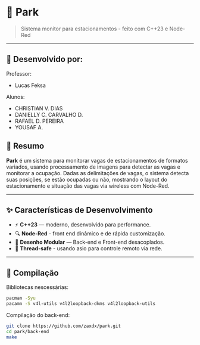 
# 🚀 Park

> Sistema monitor para estacionamentos - feito com C++23 e Node-Red

---

## 🧠 Desenvolvido por:

Professor:
- Lucas Feksa

Alunos:
- CHRISTIAN V. DIAS
- DANIELLY C. CARVALHO D.
- RAFAEL D. PEREIRA
- YOUSAF A.

## 🧠 Resumo

**Park** é um sistema para monitorar vagas de estacionamentos de formatos variados,
usando processamento de imagens para detectar as vagas e monitorar a ocupação.
Dadas as delimitações de vagas, o sistema detecta suas posições, se estão ocupadas ou não,
mostrando o layout do estacionamento e situação das vagas via wireless com Node-Red.

---

## ✨ Características de Desenvolvimento

- ⚡ **C++23** — moderno, desenvolvido para performance.
- 🔍 **Node-Red** - front end dinâmico e de rápida customização.
- 🧩 **Desenho Modular** — Back-end e Front-end desacoplados.
- 🧵 **Thread-safe** - usando asio para controle remoto via rede.

---

## 🔧 Compilação

Bibliotecas nescessárias:
```bash
pacman -Syu
pacamn -S v4l-utils v4l2loopback-dkms v4l2loopback-utils 
```

Compilação do back-end:
```bash
git clone https://github.com/zaxdx/park.git
cd park/back-end
make
```
